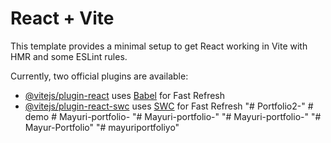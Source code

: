 # React + Vite

This template provides a minimal setup to get React working in Vite with HMR and some ESLint rules.

Currently, two official plugins are available:

- [@vitejs/plugin-react](https://github.com/vitejs/vite-plugin-react/blob/main/packages/plugin-react/README.md) uses [Babel](https://babeljs.io/) for Fast Refresh
- [@vitejs/plugin-react-swc](https://github.com/vitejs/vite-plugin-react-swc) uses [SWC](https://swc.rs/) for Fast Refresh
"# Portfolio2-" 
#   d e m o  
 #   M a y u r i - p o r t f o l i o -  
 "# Mayuri-portfolio-" 
"# Mayuri-portfolio-" 
"# Mayur-Portfolio" 
"# mayuriportfoliyo" 

